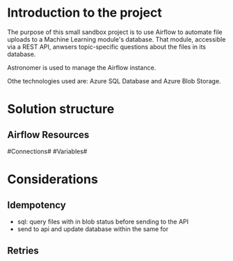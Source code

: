 # Introduction to the project
The purpose of this small sandbox project is to use Airflow to automate file uploads to a Machine Learning module's database.
That module, accessible via a REST API, anwsers topic-specific questions about the files in its database.

Astronomer is used to manage the Airflow instance.

Othe technologies used are: Azure SQL Database and Azure Blob Storage.

# Solution structure

## Airflow Resources
#Connections#
#Variables#

# Considerations

## Idempotency

- sql: query files with in blob status before sending to the API
- send to api and update database within the same for

## Retries
